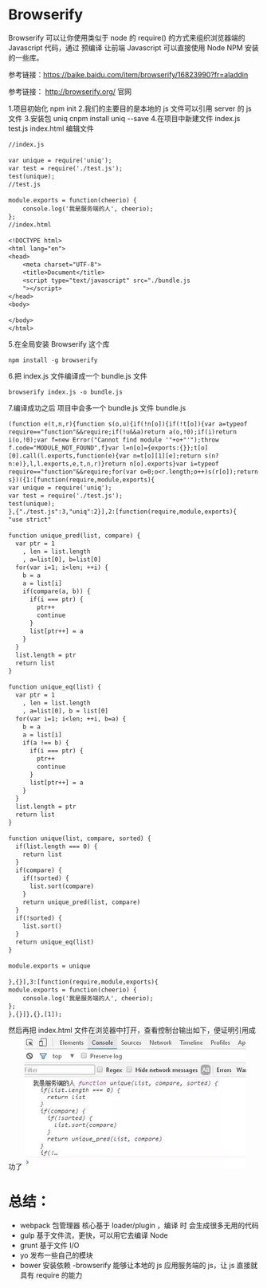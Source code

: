 # Browserify

Browserify 可以让你使用类似于 node 的 require() 的方式来组织浏览器端的 Javascript 代码，通过 预编译 让前端 Javascript 可以直接使用 Node NPM 安装的一些库。 

参考链接：https://baike.baidu.com/item/browserify/16823990?fr=aladdin

参考链接： http://browserify.org/ 官网


1.项目初始化
npm init
2.我们的主要目的是本地的 js 文件可以引用 server 的 js 文件
3.安装包 uniq
cnpm install uniq --save
4.在项目中新建文件 index.js test.js index.html
编辑文件
```
//index.js

var unique = require('uniq');
var test = require('./test.js');
test(unique);
//test.js

module.exports = function(cheerio) {
    console.log('我是服务端的人', cheerio);
};
//index.html

<!DOCTYPE html>
<html lang="en">
<head>
    <meta charset="UTF-8">
    <title>Document</title>
    <script type="text/javascript" src="./bundle.js
    "></script>
</head>
<body>
    
</body>
</html>
```
5.在全局安装 Browserify 这个库
```
npm install -g browserify
```

6.把 index.js 文件编译成一个 bundle.js 文件
```
browserify index.js -o bundle.js
```
7.编译成功之后 项目中会多一个 bundle.js 文件
bundle.js
```
(function e(t,n,r){function s(o,u){if(!n[o]){if(!t[o]){var a=typeof require=="function"&&require;if(!u&&a)return a(o,!0);if(i)return i(o,!0);var f=new Error("Cannot find module '"+o+"'");throw f.code="MODULE_NOT_FOUND",f}var l=n[o]={exports:{}};t[o][0].call(l.exports,function(e){var n=t[o][1][e];return s(n?n:e)},l,l.exports,e,t,n,r)}return n[o].exports}var i=typeof require=="function"&&require;for(var o=0;o<r.length;o++)s(r[o]);return s})({1:[function(require,module,exports){
var unique = require('uniq');
var test = require('./test.js');
test(unique);
},{"./test.js":3,"uniq":2}],2:[function(require,module,exports){
"use strict"

function unique_pred(list, compare) {
  var ptr = 1
    , len = list.length
    , a=list[0], b=list[0]
  for(var i=1; i<len; ++i) {
    b = a
    a = list[i]
    if(compare(a, b)) {
      if(i === ptr) {
        ptr++
        continue
      }
      list[ptr++] = a
    }
  }
  list.length = ptr
  return list
}

function unique_eq(list) {
  var ptr = 1
    , len = list.length
    , a=list[0], b = list[0]
  for(var i=1; i<len; ++i, b=a) {
    b = a
    a = list[i]
    if(a !== b) {
      if(i === ptr) {
        ptr++
        continue
      }
      list[ptr++] = a
    }
  }
  list.length = ptr
  return list
}

function unique(list, compare, sorted) {
  if(list.length === 0) {
    return list
  }
  if(compare) {
    if(!sorted) {
      list.sort(compare)
    }
    return unique_pred(list, compare)
  }
  if(!sorted) {
    list.sort()
  }
  return unique_eq(list)
}

module.exports = unique

},{}],3:[function(require,module,exports){
module.exports = function(cheerio) {
    console.log('我是服务端的人', cheerio);
};
},{}]},{},[1]);
```
然后再把 index.html 文件在浏览器中打开，查看控制台输出如下，便证明引用成功了
![](https://raw.githubusercontent.com/ColaStar/static/master/images/Browserify.jpg)

# 总结：

- webpack 包管理器 核心基于 loader/plugin ，编译 时 会生成很多无用的代码
- gulp 基于文件流，更快，可以用它去编译 Node 
- grunt  基于文件 I/O
- yo 发布一些自己的模块
- bower 安装依赖
-browserify 能够让本地的 js 应用服务端的 js，让 js 直接就具有 require 的能力